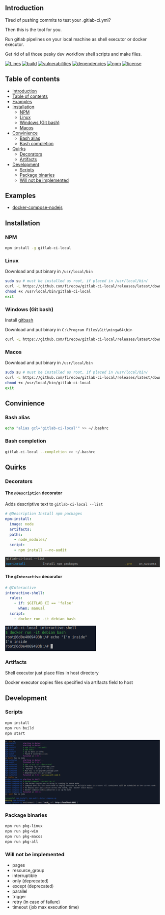 ## Introduction

Tired of pushing commits to test your .gitlab-ci.yml?

Then this is the tool for you.

Run gitlab pipelines on your local machine as shell executor or docker executor.

Get rid of all those pesky dev workflow shell scripts and make files.

[![Lines](https://img.shields.io/badge/Coverage-83.78%25-yellow.svg)](https://npmjs.org/package/gitlab-ci-local)
[![build](https://img.shields.io/github/workflow/status/firecow/gitlab-ci-local/build)](https://npmjs.org/package/gitlab-ci-local)
[![vulnerabilities](https://img.shields.io/snyk/vulnerabilities/github/firecow/gitlab-ci-local)](https://npmjs.org/package/gitlab-ci-local)
[![dependencies](https://img.shields.io/librariesio/release/npm/gitlab-ci-local)](https://npmjs.org/package/gitlab-ci-local)
[![npm](https://img.shields.io/npm/v/gitlab-ci-local)](https://npmjs.org/package/gitlab-ci-local)
[![license](https://img.shields.io/github/license/firecow/gitlab-ci-local)](https://npmjs.org/package/gitlab-ci-local)

## Table of contents
* [Introduction](#introduction)
* [Table of contents](#table-of-contents)
* [Examples](#examples)
* [Installation](#installation)
    * [NPM](#npm)
    * [Linux](#linux)
    * [Windows (Git bash)](#windows-git-bash)
    * [Macos](#macos)
* [Convinience](#convinience)
    * [Bash alias](#bash-alias)
    * [Bash completion](#bash-completion)
* [Quirks](#quirks)
    * [Decorators](#decorators)
    * [Artifacts](#artifacts)
* [Development](#development)
    * [Scripts](#scripts)
    * [Package binaries](#package-binaries)
    * [Will not be implemented](#will-not-be-implemented)

## Examples
- [docker-compose-nodejs](./examples/docker-compose-nodejs/README.md)

## Installation
### NPM
```bash
npm install -g gitlab-ci-local
```

### Linux
Download and put binary in `/usr/local/bin`

```bash
sudo su # must be installed as root, if placed in /usr/local/bin/
curl -L https://github.com/firecow/gitlab-ci-local/releases/latest/download/linux.gz | gunzip -c > /usr/local/bin/gitlab-ci-local
chmod +x /usr/local/bin/gitlab-ci-local
exit
```
    
### Windows (Git bash)
Install [gitbash](https://git-scm.com/downloads)

Download and put binary in `C:\Program Files\Git\mingw64\bin`

```bash
curl -L https://github.com/firecow/gitlab-ci-local/releases/latest/download/win.gz | gunzip -c > /c/Program\ Files/Git/mingw64/bin/gitlab-ci-local.exe
```

### Macos
Download and put binary in `/usr/local/bin`

```bash
sudo su # must be installed as root, if placed in /usr/local/bin/
curl -L https://github.com/firecow/gitlab-ci-local/releases/latest/download/macOS.gz | gunzip -c > /usr/local/bin/gitlab-ci-local
chmod +x /usr/local/bin/gitlab-ci-local
exit
```

## Convinience
### Bash alias
```bash
echo "alias gcl='gitlab-ci-local'" >> ~/.bashrc
```

### Bash completion
```bash
gitlab-ci-local --completion >> ~/.bashrc 
```

## Quirks
### Decorators
#### The `@Description` decorator

Adds descriptive text to `gitlab-ci-local --list`
```yml
# @Description Install npm packages
npm-install:
  image: node
  artifacts:
  paths:
    - node_modules/
  script:
    - npm install --no-audit
```
![description-decorator](./docs/images/description-decorator.png)

#### The `@Interactive` decorator
```yml
# @Interactive
interactive-shell:
  rules:
    - if: $GITLAB_CI == 'false'
      when: manual
  script:
    - docker run -it debian bash
```

![description-decorator](./docs/images/interactive-decorator.png)


### Artifacts
Shell executor just place files in host directory

Docker executor copies files specified via artifacts field to host

## Development
### Scripts
```bash
npm install
npm run build
npm start
```

![example](./docs/images/example.png)

### Package binaries
```bash
npm run pkg-linux
npm run pkg-win
npm run pkg-macos
npm run pkg-all
```

### Will not be implemented
- pages
- resource_group
- interruptible
- only (deprecated)
- except (deprecated)
- parallel
- trigger
- retry (in case of failure)
- timeout (job max execution time)
